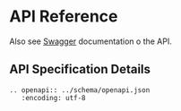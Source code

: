 # API Reference

Also see [Swagger](https://open-referral-uk-profile.readthedocs.io/en/latest/openapi.html) documentation o the API.

## API Specification Details

```{eval-rst}
.. openapi:: ../schema/openapi.json
   :encoding: utf-8
```
